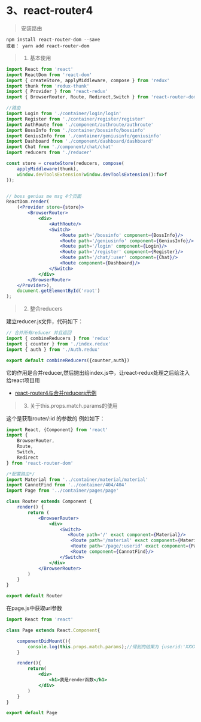 # 3、react-router4

> 安装路由    
  
    npm install react-router-dom --save     
    或者： yarn add react-router-dom

> 1. 基本使用 

```jsx harmony
import React from 'react'
import ReactDom from 'react-dom'
import { createStore, applyMiddleware, compose } from 'redux'
import thunk from 'redux-thunk'
import { Provider } from 'react-redux'
import { BrowserRouter, Route, Redirect,Switch } from 'react-router-dom'

//路由
import Login from './container/login/login'
import Register from './container/register/register'
import AuthRoute from './component/authroute/authroute'
import BossInfo from './container/bossinfo/bossinfo'
import GeniusInfo from './container/geniusinfo/geniusinfo'
import Dashboard from './component/dashboard/dashboard'
import Chat from './component/chat/chat'
import reducers from './reducer'

const store = createStore(reducers, compose(
	applyMiddleware(thunk),
	window.devToolsExtension?window.devToolsExtension():f=>f
));


// boss genius me msg 4个页面
ReactDom.render(
	(<Provider store={store}>
		<BrowserRouter>
			<div>
				<AuthRoute/>
				<Switch>
					<Route path='/bossinfo' component={BossInfo}/>
					<Route path='/geniusinfo' component={GeniusInfo}/>
					<Route path='/login' component={Login}/>
					<Route path='/register' component={Register}/>
					<Route path='/chat/:user' component={Chat}/>
					<Route component={Dashboard}/>
				</Switch>
			</div>
		</BrowserRouter>
	</Provider>),
	document.getElementById('root')
);
```

> 2. 整合reducers
    
建立reducer.js文件，代码如下：
```jsx harmony
// 合并所有reducer 并且返回
import { combineReducers } from 'redux'
import { counter } from './index.redux'
import { auth } from './Auth.redux'

export default combineReducers({counter,auth})
```
它的作用是合并reducer,然后抛出给index.js中，让react-redux处理之后给注入给react项目用

- [react-router4与合并reducers示例](../../../17年/12月/12、react-router4与合并reducers示例)

> 3. 关于this.props.match.params的使用        

这个是获取router/:id 的参数的
例如如下：
```jsx harmony
import React, {Component} from 'react'
import {
    BrowserRouter,
    Route,
    Switch,
    Redirect
} from 'react-router-dom'

/*配置路由*/
import Material from '../container/material/material'
import CannotFind from '../container/404/404'
import Page from '../container/pages/page'

class Router extends Component {
    render() {
        return (
            <BrowserRouter>
                <div>
                    <Switch>
                       <Route path='/' exact component={Material}/>
                        <Route path='/material' exact component={Material}/>
                        <Route path='/page/:userid' exact component={Page}/>
                        <Route component={CannotFind}/>
                    </Switch>
                </div>
            </BrowserRouter>
        )
    }
}

export default Router
```

在page.js中获取url参数
```jsx harmony
import React from 'react'

class Page extends React.Component{

    componentDidMount(){
        console.log(this.props.match.params);//得到的结果为 {userid:'XXXXXX'}
    }

    render(){
        return(
            <div>
                <h1>我是render函数</h1>
            </div>
        )
    }
}

export default Page
```